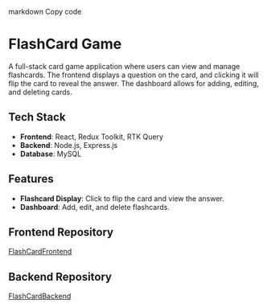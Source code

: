 markdown
Copy code
# FlashCard Game

A full-stack card game application where users can view and manage flashcards. The frontend displays a question on the card, and clicking it will flip the card to reveal the answer. The dashboard allows for adding, editing, and deleting cards.

## Tech Stack

- **Frontend**: React, Redux Toolkit, RTK Query
- **Backend**: Node.js, Express.js
- **Database**: MySQL

## Features

- **Flashcard Display**: Click to flip the card and view the answer.
- **Dashboard**: Add, edit, and delete flashcards.

## Frontend Repository

[FlashCardFrontend](https://github.com/Raqibreyaz/FlashCardFrontend.git)

## Backend Repository

[FlashCardBackend](https://github.com/Raqibreyaz/FlashCardBackend.git)